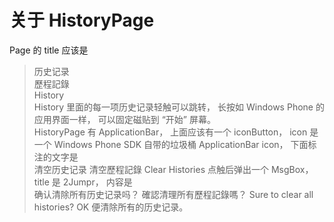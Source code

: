 关于 HistoryPage
=
Page 的 title 应该是<br>
>历史记录<br>
歷程記錄<br>
History<br>
History 里面的每一项历史记录轻触可以跳转，
长按如 Windows Phone 的应用界面一样，
可以固定磁贴到 “开始” 屏幕。<br>
HistoryPage 有 ApplicationBar，
上面应该有一个 iconButton，
icon 是一个 Windows Phone SDK 自带的垃圾桶 ApplicationBar icon，
下面标注的文字是<br>
>清空历史记录
>清空歷程記錄
>Clear Histories
点触后弹出一个 MsgBox，
title 是 2Jumpr，
内容是<br>
>确认清除所有历史记录吗？
>確認清理所有歷程記錄嗎？
>Sure to clear all histories?
OK 便清除所有的历史记录。
